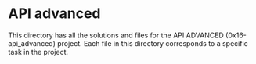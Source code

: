 # API advanced

This directory has all the solutions and files for the API ADVANCED (0x16-api_advanced) project. Each file in this directory corresponds to a specific task in the project.